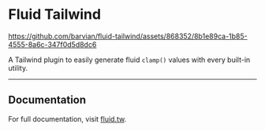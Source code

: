 # Fluid Tailwind

https://github.com/barvian/fluid-tailwind/assets/868352/8b1e89ca-1b85-4555-8a6c-347f0d5d8dc6


A Tailwind plugin to easily generate fluid `clamp()` values with every built-in utility.

---

## Documentation

For full documentation, visit [fluid.tw](https://fluid.tw).

